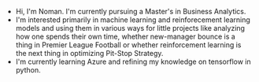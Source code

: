 - Hi, I'm Noman. I'm currently pursuing a Master's in Business Analytics.
- I'm interested primarily in machine learning and reinforecement learning models and using them in various ways for little projects like analyzing how one spends their own time, whether new-manager bounce is a thing in Premier League Football or whether reinforcement learning is the next thing in optimizing Pit-Stop Strategy.
- I'm currently learning Azure and refining my knowledge on tensorflow in python.

<!---
nomanbash/nomanbash is a ✨ special ✨ repository because its `README.md` (this file) appears on your GitHub profile.
You can click the Preview link to take a look at your changes.
--->
